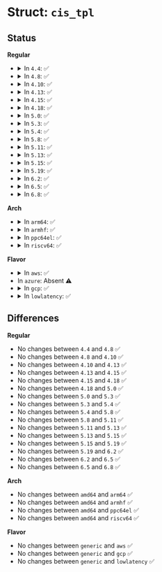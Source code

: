 # Struct: <code>cis_tpl</code>

## Status
<b>Regular</b>
<ul>
<li>
<details>
<summary>In <code>4.4</code>: ✅</summary>

```c
struct cis_tpl {
    unsigned char code;
    unsigned char min_size;
    tpl_parse_t *parse;
};
```
</details>
</li>
<li>
<details>
<summary>In <code>4.8</code>: ✅</summary>

```c
struct cis_tpl {
    unsigned char code;
    unsigned char min_size;
    tpl_parse_t *parse;
};
```
</details>
</li>
<li>
<details>
<summary>In <code>4.10</code>: ✅</summary>

```c
struct cis_tpl {
    unsigned char code;
    unsigned char min_size;
    tpl_parse_t *parse;
};
```
</details>
</li>
<li>
<details>
<summary>In <code>4.13</code>: ✅</summary>

```c
struct cis_tpl {
    unsigned char code;
    unsigned char min_size;
    tpl_parse_t *parse;
};
```
</details>
</li>
<li>
<details>
<summary>In <code>4.15</code>: ✅</summary>

```c
struct cis_tpl {
    unsigned char code;
    unsigned char min_size;
    tpl_parse_t *parse;
};
```
</details>
</li>
<li>
<details>
<summary>In <code>4.18</code>: ✅</summary>

```c
struct cis_tpl {
    unsigned char code;
    unsigned char min_size;
    tpl_parse_t *parse;
};
```
</details>
</li>
<li>
<details>
<summary>In <code>5.0</code>: ✅</summary>

```c
struct cis_tpl {
    unsigned char code;
    unsigned char min_size;
    tpl_parse_t *parse;
};
```
</details>
</li>
<li>
<details>
<summary>In <code>5.3</code>: ✅</summary>

```c
struct cis_tpl {
    unsigned char code;
    unsigned char min_size;
    tpl_parse_t *parse;
};
```
</details>
</li>
<li>
<details>
<summary>In <code>5.4</code>: ✅</summary>

```c
struct cis_tpl {
    unsigned char code;
    unsigned char min_size;
    tpl_parse_t *parse;
};
```
</details>
</li>
<li>
<details>
<summary>In <code>5.8</code>: ✅</summary>

```c
struct cis_tpl {
    unsigned char code;
    unsigned char min_size;
    tpl_parse_t *parse;
};
```
</details>
</li>
<li>
<details>
<summary>In <code>5.11</code>: ✅</summary>

```c
struct cis_tpl {
    unsigned char code;
    unsigned char min_size;
    tpl_parse_t *parse;
};
```
</details>
</li>
<li>
<details>
<summary>In <code>5.13</code>: ✅</summary>

```c
struct cis_tpl {
    unsigned char code;
    unsigned char min_size;
    tpl_parse_t *parse;
};
```
</details>
</li>
<li>
<details>
<summary>In <code>5.15</code>: ✅</summary>

```c
struct cis_tpl {
    unsigned char code;
    unsigned char min_size;
    tpl_parse_t *parse;
};
```
</details>
</li>
<li>
<details>
<summary>In <code>5.19</code>: ✅</summary>

```c
struct cis_tpl {
    unsigned char code;
    unsigned char min_size;
    tpl_parse_t *parse;
};
```
</details>
</li>
<li>
<details>
<summary>In <code>6.2</code>: ✅</summary>

```c
struct cis_tpl {
    unsigned char code;
    unsigned char min_size;
    tpl_parse_t *parse;
};
```
</details>
</li>
<li>
<details>
<summary>In <code>6.5</code>: ✅</summary>

```c
struct cis_tpl {
    unsigned char code;
    unsigned char min_size;
    tpl_parse_t *parse;
};
```
</details>
</li>
<li>
<details>
<summary>In <code>6.8</code>: ✅</summary>

```c
struct cis_tpl {
    unsigned char code;
    unsigned char min_size;
    tpl_parse_t *parse;
};
```
</details>
</li>
</ul>
<b>Arch</b>
<ul>
<li>
<details>
<summary>In <code>arm64</code>: ✅</summary>

```c
struct cis_tpl {
    unsigned char code;
    unsigned char min_size;
    tpl_parse_t *parse;
};
```
</details>
</li>
<li>
<details>
<summary>In <code>armhf</code>: ✅</summary>

```c
struct cis_tpl {
    unsigned char code;
    unsigned char min_size;
    tpl_parse_t *parse;
};
```
</details>
</li>
<li>
<details>
<summary>In <code>ppc64el</code>: ✅</summary>

```c
struct cis_tpl {
    unsigned char code;
    unsigned char min_size;
    tpl_parse_t *parse;
};
```
</details>
</li>
<li>
<details>
<summary>In <code>riscv64</code>: ✅</summary>

```c
struct cis_tpl {
    unsigned char code;
    unsigned char min_size;
    tpl_parse_t *parse;
};
```
</details>
</li>
</ul>
<b>Flavor</b>
<ul>
<li>
<details>
<summary>In <code>aws</code>: ✅</summary>

```c
struct cis_tpl {
    unsigned char code;
    unsigned char min_size;
    tpl_parse_t *parse;
};
```
</details>
</li>
<li>
In <code>azure</code>: Absent ⚠️
</li>
<li>
<details>
<summary>In <code>gcp</code>: ✅</summary>

```c
struct cis_tpl {
    unsigned char code;
    unsigned char min_size;
    tpl_parse_t *parse;
};
```
</details>
</li>
<li>
<details>
<summary>In <code>lowlatency</code>: ✅</summary>

```c
struct cis_tpl {
    unsigned char code;
    unsigned char min_size;
    tpl_parse_t *parse;
};
```
</details>
</li>
</ul>

## Differences
<b>Regular</b>
<ul>
<li>
No changes between <code>4.4</code> and <code>4.8</code> ✅
</li>
<li>
No changes between <code>4.8</code> and <code>4.10</code> ✅
</li>
<li>
No changes between <code>4.10</code> and <code>4.13</code> ✅
</li>
<li>
No changes between <code>4.13</code> and <code>4.15</code> ✅
</li>
<li>
No changes between <code>4.15</code> and <code>4.18</code> ✅
</li>
<li>
No changes between <code>4.18</code> and <code>5.0</code> ✅
</li>
<li>
No changes between <code>5.0</code> and <code>5.3</code> ✅
</li>
<li>
No changes between <code>5.3</code> and <code>5.4</code> ✅
</li>
<li>
No changes between <code>5.4</code> and <code>5.8</code> ✅
</li>
<li>
No changes between <code>5.8</code> and <code>5.11</code> ✅
</li>
<li>
No changes between <code>5.11</code> and <code>5.13</code> ✅
</li>
<li>
No changes between <code>5.13</code> and <code>5.15</code> ✅
</li>
<li>
No changes between <code>5.15</code> and <code>5.19</code> ✅
</li>
<li>
No changes between <code>5.19</code> and <code>6.2</code> ✅
</li>
<li>
No changes between <code>6.2</code> and <code>6.5</code> ✅
</li>
<li>
No changes between <code>6.5</code> and <code>6.8</code> ✅
</li>
</ul>
<b>Arch</b>
<ul>
<li>
No changes between <code>amd64</code> and <code>arm64</code> ✅
</li>
<li>
No changes between <code>amd64</code> and <code>armhf</code> ✅
</li>
<li>
No changes between <code>amd64</code> and <code>ppc64el</code> ✅
</li>
<li>
No changes between <code>amd64</code> and <code>riscv64</code> ✅
</li>
</ul>
<b>Flavor</b>
<ul>
<li>
No changes between <code>generic</code> and <code>aws</code> ✅
</li>
<li>
No changes between <code>generic</code> and <code>gcp</code> ✅
</li>
<li>
No changes between <code>generic</code> and <code>lowlatency</code> ✅
</li>
</ul>
